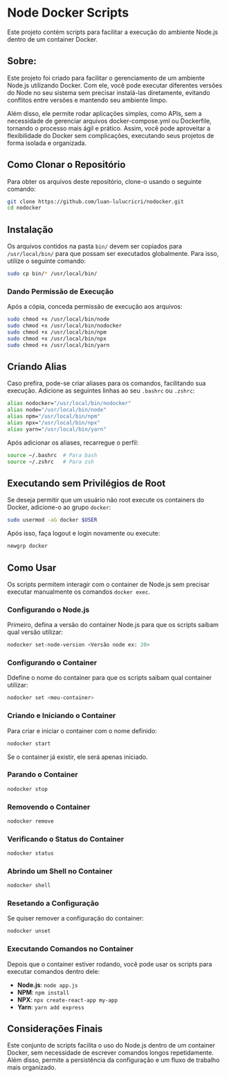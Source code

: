 # Node Docker Scripts

Este projeto contém scripts para facilitar a execução do ambiente Node.js dentro de um container Docker. 

## Sobre:


Este projeto foi criado para facilitar o gerenciamento de um ambiente Node.js utilizando Docker. Com ele, você pode executar diferentes versões do Node no seu sistema sem precisar instalá-las diretamente, evitando conflitos entre versões e mantendo seu ambiente limpo.

Além disso, ele permite rodar aplicações simples, como APIs, sem a necessidade de gerenciar arquivos docker-compose.yml ou Dockerfile, tornando o processo mais ágil e prático. Assim, você pode aproveitar a flexibilidade do Docker sem complicações, executando seus projetos de forma isolada e organizada.

## Como Clonar o Repositório

Para obter os arquivos deste repositório, clone-o usando o seguinte comando:

```bash
git clone https://github.com/luan-lulucricri/nodocker.git
cd nodocker
```

## Instalação

Os arquivos contidos na pasta `bin/` devem ser copiados para `/usr/local/bin/` para que possam ser executados globalmente. Para isso, utilize o seguinte comando:

```bash
sudo cp bin/* /usr/local/bin/
```

### Dando Permissão de Execução

Após a cópia, conceda permissão de execução aos arquivos:

```bash
sudo chmod +x /usr/local/bin/node
sudo chmod +x /usr/local/bin/nodocker
sudo chmod +x /usr/local/bin/npm
sudo chmod +x /usr/local/bin/npx
sudo chmod +x /usr/local/bin/yarn
```

## Criando Alias

Caso prefira, pode-se criar aliases para os comandos, facilitando sua execução. Adicione as seguintes linhas ao seu `.bashrc` ou `.zshrc`:

```bash
alias nodocker="/usr/local/bin/nodocker"
alias node="/usr/local/bin/node"
alias npm="/usr/local/bin/npm"
alias npx="/usr/local/bin/npx"
alias yarn="/usr/local/bin/yarn"
```

Após adicionar os aliases, recarregue o perfil:

```bash
source ~/.bashrc  # Para bash
source ~/.zshrc   # Para zsh
```

## Executando sem Privilégios de Root

Se deseja permitir que um usuário não root execute os containers do Docker, adicione-o ao grupo `docker`:

```bash
sudo usermod -aG docker $USER
```

Após isso, faça logout e login novamente ou execute:

```bash
newgrp docker
```

## Como Usar

Os scripts permitem interagir com o container de Node.js sem precisar executar manualmente os comandos `docker exec`. 

### Configurando o Node.js

Primeiro, defina a versão do container Node.js para que os scripts saibam qual versão utilizar:

```bash
nodocker set-node-version <Versão node ex: 20>
```

### Configurando o Container

Ddefine o nome do container para que os scripts saibam qual container utilizar:

```bash
nodocker set <meu-container>
```

### Criando e Iniciando o Container

Para criar e iniciar o container com o nome definido:

```bash
nodocker start
```

Se o container já existir, ele será apenas iniciado.

### Parando o Container

```bash
nodocker stop
```

### Removendo o Container

```bash
nodocker remove
```

### Verificando o Status do Container

```bash
nodocker status
```

### Abrindo um Shell no Container

```bash
nodocker shell
```

### Resetando a Configuração

Se quiser remover a configuração do container:

```bash
nodocker unset
```


### Executando Comandos no Container

Depois que o container estiver rodando, você pode usar os scripts para executar comandos dentro dele:

- **Node.js**: `node app.js`
- **NPM**: `npm install`
- **NPX**: `npx create-react-app my-app`
- **Yarn**: `yarn add express`

## Considerações Finais

Este conjunto de scripts facilita o uso do Node.js dentro de um container Docker, sem necessidade de escrever comandos longos repetidamente. Além disso, permite a persistência da configuração e um fluxo de trabalho mais organizado.
